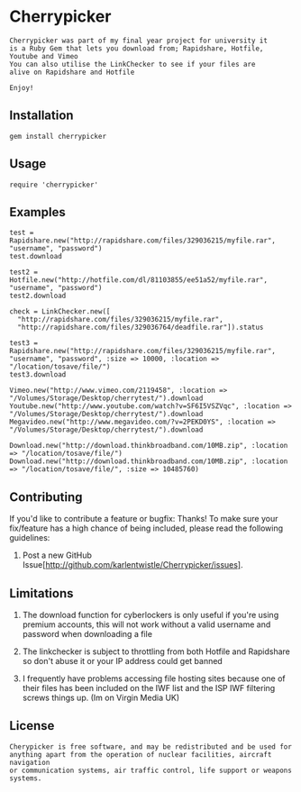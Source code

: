 Cherrypicker
=========

	Cherrypicker was part of my final year project for university it
	is a Ruby Gem that lets you download from; Rapidshare, Hotfile, Youtube and Vimeo
	You can also utilise the LinkChecker to see if your files are 
	alive on Rapidshare and Hotfile
	
	Enjoy!

Installation
------------

	gem install cherrypicker

Usage
-----

	require 'cherrypicker'
	
Examples
--------

	test = Rapidshare.new("http://rapidshare.com/files/329036215/myfile.rar", "username", "password")
	test.download
	
	test2 = Hotfile.new("http://hotfile.com/dl/81103855/ee51a52/myfile.rar", "username", "password")
	test2.download
	
	check = LinkChecker.new([
	  "http://rapidshare.com/files/329036215/myfile.rar", 
	  "http://rapidshare.com/files/329036764/deadfile.rar"]).status
	
	test3 = Rapidshare.new("http://rapidshare.com/files/329036215/myfile.rar", "username", "password", :size => 10000, :location => "/location/tosave/file/")
	test3.download	
	
	Vimeo.new("http://www.vimeo.com/2119458", :location => "/Volumes/Storage/Desktop/cherrytest/").download
	Youtube.new("http://www.youtube.com/watch?v=SF6I5VSZVqc", :location => "/Volumes/Storage/Desktop/cherrytest/").download
	Megavideo.new("http://www.megavideo.com/?v=2PEKD0YS", :location => "/Volumes/Storage/Desktop/cherrytest/").download
	
	Download.new("http://download.thinkbroadband.com/10MB.zip", :location => "/location/tosave/file/")
	Download.new("http://download.thinkbroadband.com/10MB.zip", :location => "/location/tosave/file/", :size => 10485760)
	
Contributing
------------

If you'd like to contribute a feature or bugfix: Thanks! To make sure your
fix/feature has a high chance of being included, please read the following
guidelines:

1. Post a new GitHub Issue[http://github.com/karlentwistle/Cherrypicker/issues].
	
Limitations
-----------

1. 	The download function for cyberlockers is only useful if you're using premium accounts, 
	this will not work without a valid username and password when downloading a file
	
2. 	The linkchecker is subject to throttling from both Hotfile and Rapidshare 
	so don't abuse it or your IP address could get banned
	
3. 	I frequently have problems accessing file hosting sites because one of their 
	files has been included on the IWF list and the ISP IWF filtering screws things up. 
	(Im on Virgin Media UK)
	
License
-------

	Cherypicker is free software, and may be redistributed and be used for 
	anything apart from the operation of nuclear facilities, aircraft navigation 
	or communication systems, air traffic control, life support or weapons systems.